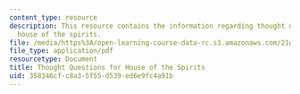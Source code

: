 ```yaml
---
content_type: resource
description: This resource contains the information regarding thought questions for
  house of the spirits.
file: /media/https%3A/open-learning-course-data-rc.s3.amazonaws.com/21g-022j-international-womens-voices-spring-2004/358346cfc8a35f55d539ed6e9fc4a91b_MIT21G_022JS04_forhou2.pdf
file_type: application/pdf
resourcetype: Document
title: Thought Questions for House of the Spirits
uid: 358346cf-c8a3-5f55-d539-ed6e9fc4a91b
---
```


